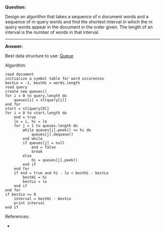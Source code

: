 **Question:** 

Design an algorithm that takes a sequence of n document words and a sequence of m query words and find the shortest interval in which the m query words appear in the document in the order given. The length of an interval is the number of words in that interval.

---

**Answer:**

Best data structure to use: [Queue](https://github.com/10adnan75/DSA/blob/main/Data%20Structures/Queues/QueueLL.java)

Algorithm:

    read document
    initialize a symbol table for word occurences
    bestLo = -1, bestHi = words.length
    read query
    create new queues()
    for i = 0 to query.length do
        queues[i] = st[query[i]]
    end for
    start = st[query[0]]
    for i = 0 to start.length do
        end = true
        lo = i, hi = lo
        for j = 1 to queues.length do
            while queues[j].peek() <= hi do
                queues[j].dequeue()
            end while
            if queues[j] = null 
                end = false
                break
            else
                hi = queues[j].peek()
            end if
        end for
        if end = true and hi - lo < bestHi - bestLo
            bestHi = hi
            bestLo = lo
        end if
    end for
    if bestLo >= 0
        interval = bestHi - bestLo
        print interval
    end if    
    
References:

+ []()
